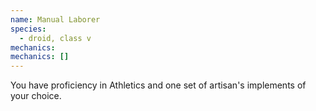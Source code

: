 ```yaml
---
name: Manual Laborer
species:
  - droid, class v
mechanics:
mechanics: []
---
```

You have proficiency in Athletics and one set of artisan's implements of your choice.
